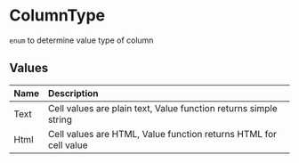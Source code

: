 # ColumnType

`enum` to determine value type of column

## Values

|Name|Description|
|:---|:---|
|Text|Cell values are plain text, Value function returns simple string|
|Html|Cell values are HTML, Value function returns HTML for cell value|
